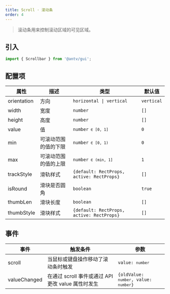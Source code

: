 ```yaml
---
title: Scroll · 滚动条
order: 4
---
```


> 滚动条用来控制滚动区域的可见区域。

## 引入

```ts
import { Scrollbar } from '@antv/gui';
```

## 配置项

| **属性**   | **描述**             | **类型**                                            | **默认值** |
| ---------- | -------------------- | --------------------------------------------------- | ---------- |
| orientation     | 方向                 | <code>horizontal &#124; vertical </code>            | `vertical` |
| width      | 宽度                 | <code>number</code>                                 | `[]`       |
| height     | 高度                 | <code>number<code>                                  | `[]`       |
| value      | 值                   | <code>number<code> ∈ [0, 1]                         | `0`        |
| min        | 可滚动范围的值的下限 | <code>number<code> ∈ [0, 1)                         | `0`        |
| max        | 可滚动范围的值的上限 | <code>number<code> ∈ (min, 1]                       | `1`        |
| trackStyle | 滑轨样式             | <code>{default: RectProps, active: RectProps}<code> | `[]`       |
| isRound    | 滑块是否圆角         | <code>boolean</code>                                | `true`     |
| thumbLen   | 滑块长度             | <code>boolean</code>                                | `[]`       |
| thumbStyle | 滑块样式             | <code>{default: RectProps, active: RectProps}<code> | `[]`       |

## 事件

| **事件**     | **触发条件**                                       | **参数**                                           |
| ------------ | -------------------------------------------------- | -------------------------------------------------- |
| scroll       | 当鼠标或键盘操作移动了滚动条时触发                 | <code>value: `number`</code>                       |
| valueChanged | 在通过 scroll 事件或通过 API 更改 value 属性时发生 | <code>{oldValue: `number`, value: `number`}</code> |
